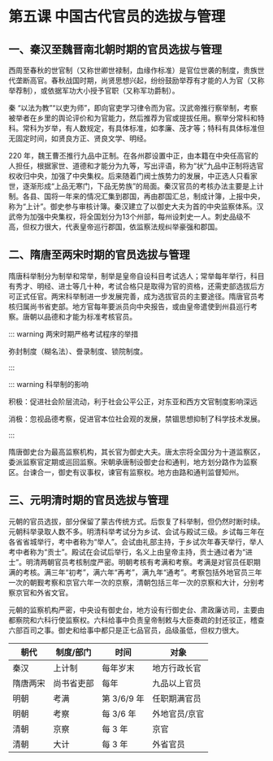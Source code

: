 # 第五课 中国古代官员的选拔与管理

## 一、秦汉至魏晋南北朝时期的官员选拔与管理

西周至春秋的世官制（又称世卿世禄制，血缘作标准）是官位世袭的制度，贵族世代垄断高官。春秋战国时期，尚贤思想兴起，纷纷鼓励举荐有才能的人为官（又称举荐制），或依据军功大小授予官职（又称军功爵制）。

秦 “以法为教”“以吏为师”，即向官吏学习律令而为官。汉武帝推行察举制，考察被举者在乡里的舆论评价和为官能力，然后推荐为官或提拔任用。察举分常科和特科。常科为岁举，有人数规定，有具体标准，如孝廉、茂才等；特科有具体标准但无固定时间，如贤良方正、贤良文学、明经。

220 年，魏王曹丕推行九品中正制。在各州郡设置中正，由本籍在中央任高官的人担任，根据家世、道德和才能分为九等，写出评语，称为“状”九品中正制将选官权收归中央，加强了中央集权。后来随着门阀士族势力的发展，中正选人只看家世，逐渐形成“上品无寒门，下品无势族”的局面。秦汉官员的考核办法主要是上计制。各县、国将一年来的情况汇集到郡国，再由郡国汇总，制成计簿，上报中央，称为“上计”。御史参与审核计簿。秦汉建立了以御史大夫为首的中央监察体系。汉武帝为加强中央集权，将全国划分为13个州部，每州设刺史一人。刺史品级不高，但权力很大，代表皇帝巡行郡国，依监察法规纠举豪强和郡国。

## 二、隋唐至两宋时期的官员选拔与管理

隋唐科举制分为制举和常举，制举是皇帝自设科目考试选人；常举每年举行，科目有秀才、明经、进士等几十种，考试合格只是取得为官的资格，还需吏部选拔后方可正式任官。两宋科举制进一步发展完善，成为选拔官员的主要途径。隋唐官员考核归属尚书省吏部。地方官每年要派员向中央报告，或由皇帝遣使到州县巡行考察。唐朝以品德和才能为标准考核官员。

::: warning 两宋时期严格考试程序的举措

弥封制度（糊名法）、誊录制度、锁院制度。

:::

::: warning 科举制的影响

积极：促进社会阶层流动，利于社会公平公正，对东亚和西方文官制度影响深远

消极：忽视品德考察，促进官本位社会观的发展，禁锢思想抑制了科学技术发展。

:::

隋唐御史台为最高监察机构，其长官为御史大夫。唐太宗将全国分为十道监察区，委派监察官定期或巡回监察。宋朝承唐制设御史台和通判，地方划分路作为监察区。台谏合一，御史有议事权，谏官有监察权。地方由路和通判监督知州。

## 三、元明清时期的官员选拔与管理

元朝的官员选拔，部分保留了蒙古传统方式。后恢复了科举制，但仍然时断时续。元朝科举录取人数不多。明清科举考试分为乡试、会试与殿试三级。乡试每三年在各省省城举行，考中者称为“举人”。会试由礼部主持，于乡试次年春天举行，举人考中者称为“贡士”。殿试在会试后举行，名义上由皇帝主持，贡士通过者为“进士”。明清两朝官员考核制度严密。明朝考核有考满和考察。考满是对官员任职期满的考核。满三年“初考”，满六年“再考”，满九年“通考”。考察包括外地官员三年一次的朝觐考察和京官六年一次的京察，清朝包括三年一次的京察和大计，分别考察京官和外省文官。

元朝的监察机构严密，中央设有御史台，地方设有行御史台、肃政廉访司，主要由都察院和六科行使监察权。六科给事中负责皇帝制敕与大臣奏疏的封还驳正，稽查六部百司之事。御史和给事中都只是正七品官员，品级虽低，但权力很大。

| 朝代 | 制度/部门 | 时间 | 对象 |
| -------- | -------- | -------- | -------- |
| 秦汉 | 上计制 | 每年岁末 | 地方行政长官 |
| 隋唐两宋 | 尚书省吏部 | 每年 | 九品以上官员 |
| 明朝 | 考满 | 第 3/6/9 年 | 任职期满官员 |
| 明朝 | 考察 | 每 3/6 年 | 外地官员/京官 |
| 清朝 | 京察 | 每 3 年 | 京官 |
| 清朝 | 大计 | 每 3 年 | 外省官员 |